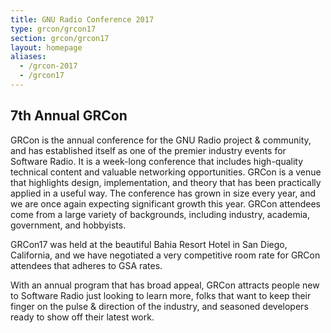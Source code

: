 ```yaml
---
title: GNU Radio Conference 2017
type: grcon/grcon17
section: grcon/grcon17
layout: homepage
aliases:
  - /grcon-2017
  - /grcon17
---
```

## 7th Annual GRCon

GRCon is the annual conference for the GNU Radio project & community, and has established itself as one of the premier industry events for Software Radio. It is a week-long conference that includes high-quality technical content and valuable networking opportunities. GRCon is a venue that highlights design, implementation, and theory that has been practically applied in a useful way. The conference has grown in size every year, and we are once again expecting significant growth this year. GRCon attendees come from a large variety of backgrounds, including industry, academia, government, and hobbyists.

GRCon17 was held at the beautiful Bahia Resort Hotel in San Diego, California, and we have negotiated a very competitive room rate for GRCon attendees that adheres to GSA rates.

With an annual program that has broad appeal, GRCon attracts people new to Software Radio just looking to learn more, folks that want to keep their finger on the pulse & direction of the industry, and seasoned developers ready to show off their latest work.
